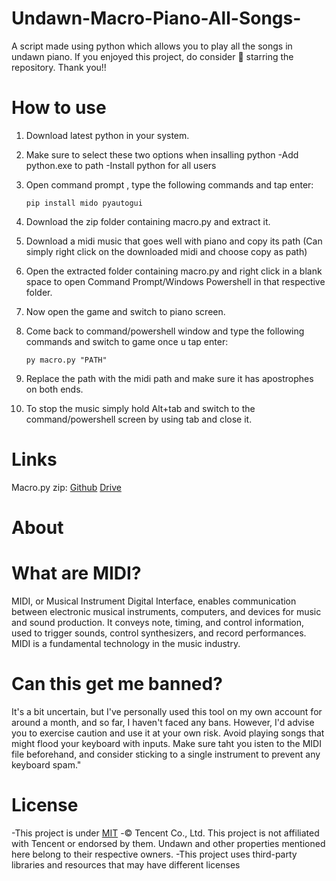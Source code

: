# Undawn-Macro-Piano-All-Songs-

A script made using python which allows you to play all the songs in undawn piano.
If you enjoyed this project, do consider 🌟 starring the repository.
Thank you!!

# How to use

1. Download latest python in your system.
2. Make sure to select these two options when insalling python -Add python.exe to path  -Install python for all users
3. Open command prompt , type the following commands and tap enter:

     ```
   pip install mido pyautogui
    ```
  
5. Download the zip folder containing macro.py and extract it.
6. Download a midi music that goes well with piano and copy its path (Can simply right click on the downloaded midi and choose copy as path)
7. Open the extracted folder containing macro.py and right click in a blank space to open Command Prompt/Windows Powershell in that respective folder.
8. Now open the game and switch to piano screen.
9. Come back to command/powershell window and type the following commands and switch to game once u tap enter:
    ```
   py macro.py "PATH" 
     ```
10. Replace the path with the midi path and make sure it has apostrophes on both ends.
11. To stop the music simply hold Alt+tab and switch to the command/powershell screen by using tab and close it.

# Links
 
  Macro.py zip:
     [Github](https://minhaskamal.github.io/DownGit/#/home?url=https://github.com/Myinx/Undawn-Macro-Piano-All-Songs-/macro.py)
     [Drive](https://drive.google.com/file/d/17Unq8X-YgnYg9AfSLLgDuFqrLyI-iHXw/view?usp=drive_link)
 
 # About

# What are MIDI?
   
 MIDI, or Musical Instrument Digital Interface, enables communication between electronic musical instruments, computers, and devices for music and sound production. It conveys note, timing, and control information, used to trigger sounds, control 
 synthesizers, and record performances. MIDI is a fundamental technology in the music industry.

# Can this get me banned?

 It's a bit uncertain, but I've personally used this tool on my own account for around a month, and so far, I haven't faced any bans. However, I'd advise you to exercise caution and use it at your own risk. Avoid playing songs that might flood your keyboard with 
 inputs. Make sure taht you isten to the MIDI file beforehand, and consider sticking to a single instrument to prevent any keyboard spam."

# License

  -This project is under [MIT](https://github.com/Myinx/Undawn-Macro-Piano-All-Songs-/blob/main/License.md)
  -© Tencent Co., Ltd. This project is not affiliated with Tencent or endorsed by them. Undawn and other properties mentioned here belong to their respective owners.
  -This project uses third-party libraries and resources that may have different licenses




                            
